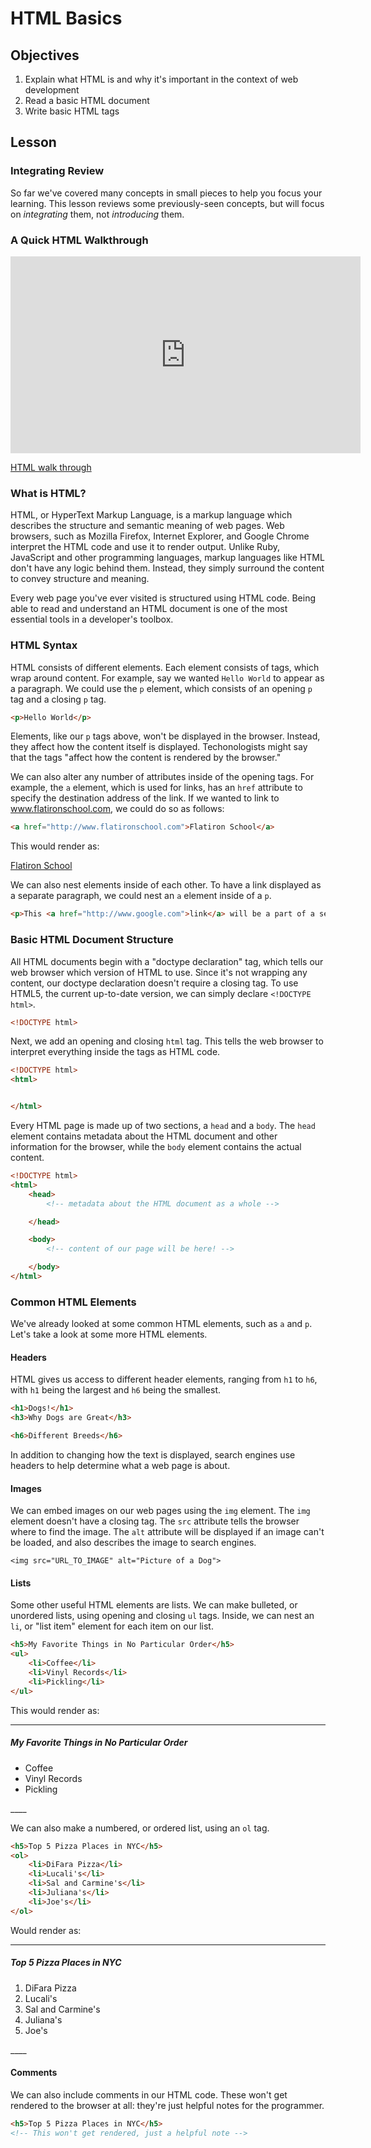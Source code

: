 # HTML Basics

## Objectives

1. Explain what HTML is and why it's important in the context of web development
2. Read a basic HTML document
3. Write basic HTML tags

## Lesson

### Integrating Review

So far we've covered many concepts in small pieces to help you focus your
learning. This lesson reviews some previously-seen concepts, but will focus on
_integrating_ them, not _introducing_ them.

### A Quick HTML Walkthrough

<iframe width="560" height="315" src="https://www.youtube.com/embed/b1To1wP-ALo?rel=0&modestbranding=1" frameborder="0" allowfullscreen></iframe><p><a href="https://www.youtube.com/watch?v=b1To1wP-ALo"> HTML walk through </a></p>

### What is HTML?

HTML, or HyperText Markup Language, is a markup language which describes the
structure and semantic meaning of web pages. Web browsers, such as Mozilla
Firefox, Internet Explorer, and Google Chrome interpret the HTML code and use
it to render output. Unlike Ruby, JavaScript and other programming languages,
markup languages like HTML don't have any logic behind them. Instead, they
simply surround the content to convey structure and meaning.

Every web page you've ever visited is structured using HTML code. Being able to
read and understand an HTML document is one of the most essential tools in a
developer's toolbox.

### HTML Syntax

HTML consists of different elements. Each element consists of tags, which wrap
around content. For example, say we wanted `Hello World` to appear as a
paragraph. We could use the `p` element, which consists of an opening `p` tag
and a closing `p` tag.

```html
<p>Hello World</p>
```

Elements, like our `p` tags above, won't be displayed in the browser. Instead,
they affect how the content itself is displayed. Techonologists might say that
the tags "affect how the content is rendered by the browser."

We can also alter any number of attributes inside of the opening tags. For
example, the `a` element, which is used for links, has an `href` attribute to
specify the destination address of the link. If we wanted to link to
www.flatironschool.com, we could do so as follows:

```html
<a href="http://www.flatironschool.com">Flatiron School</a>
```

This would render as:

[Flatiron School](http://www.flatironschool.com)

We can also nest elements inside of each other. To have a link displayed as a
separate paragraph, we could nest an `a` element inside of a `p`.

```html
<p>This <a href="http://www.google.com">link</a> will be a part of a separate paragraph.</p>
```

### Basic HTML Document Structure

All HTML documents begin with a "doctype declaration" tag, which tells our web
browser which version of HTML to use. Since it's not wrapping any content, our
doctype declaration doesn't require a closing tag. To use HTML5, the current
up-to-date version, we can simply declare `<!DOCTYPE html>`.

```html
<!DOCTYPE html>

```

Next, we add an opening and closing `html` tag. This tells the web browser to
interpret everything inside the tags as HTML code.

```html
<!DOCTYPE html>
<html>


</html>
```

Every HTML page is made up of two sections, a `head` and a `body`. The `head`
element contains metadata about the HTML document and other information for the
browser, while the `body` element contains the actual content.

```html
<!DOCTYPE html>
<html>
    <head>
        <!-- metadata about the HTML document as a whole -->

    </head>

    <body>
        <!-- content of our page will be here! -->

    </body>
</html>
```

### Common HTML Elements

We've already looked at some common HTML elements, such as `a` and `p`. Let's
take a look at some more HTML elements.

#### Headers

HTML gives us access to different header elements, ranging from `h1` to `h6`,
with `h1` being the largest and `h6` being the smallest.

```html
<h1>Dogs!</h1>
<h3>Why Dogs are Great</h3>

<h6>Different Breeds</h6>
```

In addition to changing how the text is displayed, search engines use headers
to help determine what a web page is about.

#### Images

We can embed images on our web pages using the `img` element. The `img` element
doesn't have a closing tag. The `src` attribute tells the browser where to find
the image. The `alt` attribute will be displayed if an image can't be loaded,
and also describes the image to search engines.

`<img src="URL_TO_IMAGE" alt="Picture of a Dog">`

#### Lists

Some other useful HTML elements are lists. We can make bulleted, or unordered
lists, using opening and closing `ul` tags. Inside, we can nest an `li`, or
"list item" element for each item on our list.

```html
<h5>My Favorite Things in No Particular Order</h5>
<ul>
    <li>Coffee</li>
    <li>Vinyl Records</li>
    <li>Pickling</li>
</ul>
```

This would render as:

____

<h5>My Favorite Things in No Particular Order</h5>
<ul>
    <li>Coffee</li>
    <li>Vinyl Records</li>
    <li>Pickling</li>
</ul>
____

We can also make a numbered, or ordered list, using an `ol` tag.

```html
<h5>Top 5 Pizza Places in NYC</h5>
<ol>
    <li>DiFara Pizza</li>
    <li>Lucali's</li>
    <li>Sal and Carmine's</li>
    <li>Juliana's</li>
    <li>Joe's</li>
</ol>
```
Would render as:

____

<h5>Top 5 Pizza Places in NYC</h5>
<ol>
    <li>DiFara Pizza</li>
    <li>Lucali's</li>
    <li>Sal and Carmine's</li>
    <li>Juliana's</li>
    <li>Joe's</li>
</ol>
____

#### Comments

We can also include comments in our HTML code. These won't get rendered to the
browser at all: they're just helpful notes for the programmer.

```html
<h5>Top 5 Pizza Places in NYC</h5>
<!-- This won't get rendered, just a helpful note -->
```
